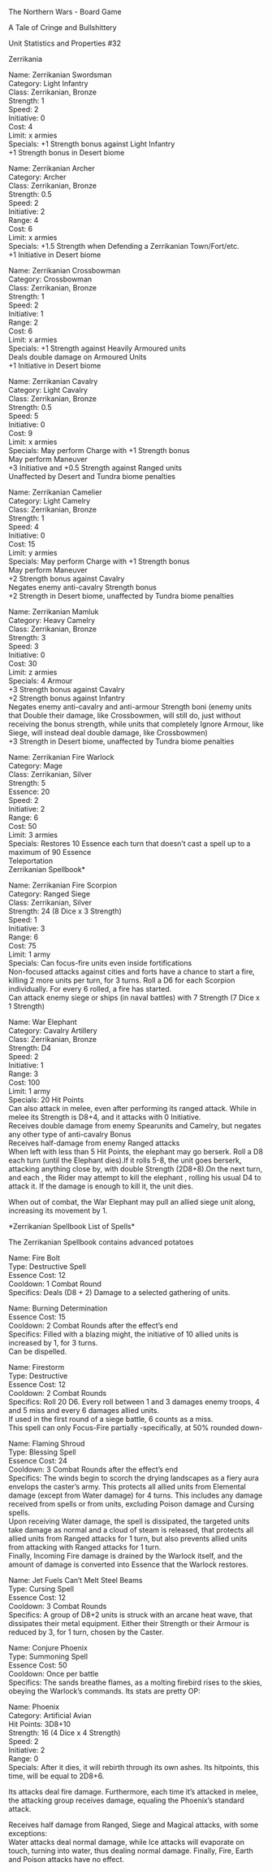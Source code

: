 The Northern Wars - Board Game

A Tale of Cringe and Bullshittery

Unit Statistics and Properties \#32

Zerrikania

Name: Zerrikanian Swordsman  
Category: Light Infantry  
Class: Zerrikanian, Bronze  
Strength: 1  
Speed: 2  
Initiative: 0  
Cost: 4  
Limit: x armies  
Specials: +1 Strength bonus against Light Infantry  
+1 Strength bonus in Desert biome

Name: Zerrikanian Archer  
Category: Archer  
Class: Zerrikanian, Bronze  
Strength: 0.5  
Speed: 2  
Initiative: 2  
Range: 4  
Cost: 6  
Limit: x armies  
Specials: +1.5 Strength when Defending a Zerrikanian Town/Fort/etc.  
+1 Initiative in Desert biome

Name: Zerrikanian Crossbowman  
Category: Crossbowman  
Class: Zerrikanian, Bronze  
Strength: 1  
Speed: 2  
Initiative: 1  
Range: 2  
Cost: 6  
Limit: x armies  
Specials: +1 Strength against Heavily Armoured units  
Deals double damage on Armoured Units  
+1 Initiative in Desert biome

Name: Zerrikanian Cavalry  
Category: Light Cavalry  
Class: Zerrikanian, Bronze  
Strength: 0.5  
Speed: 5  
Initiative: 0  
Cost: 9  
Limit: x armies  
Specials: May perform Charge with +1 Strength bonus  
May perform Maneuver  
+3 Initiative and +0.5 Strength against Ranged units  
Unaffected by Desert and Tundra biome penalties

Name: Zerrikanian Camelier  
Category: Light Camelry  
Class: Zerrikanian, Bronze  
Strength: 1  
Speed: 4  
Initiative: 0  
Cost: 15  
Limit: y armies  
Specials: May perform Charge with +1 Strength bonus  
May perform Maneuver  
+2 Strength bonus against Cavalry  
Negates enemy anti-cavalry Strength bonus  
+2 Strength in Desert biome, unaffected by Tundra biome penalties

Name: Zerrikanian Mamluk  
Category: Heavy Camelry  
Class: Zerrikanian, Bronze  
Strength: 3  
Speed: 3  
Initiative: 0  
Cost: 30  
Limit: z armies  
Specials: 4 Armour  
+3 Strength bonus against Cavalry  
+2 Strength bonus against Infantry  
Negates enemy anti-cavalry and anti-armour Strength boni (enemy units that
Double their damage, like Crossbowmen, will still do, just without receiving the
bonus strength, while units that completely Ignore Armour, like Siege, will
instead deal double damage, like Crossbowmen)  
+3 Strength in Desert biome, unaffected by Tundra biome penalties

Name: Zerrikanian Fire Warlock  
Category: Mage  
Class: Zerrikanian, Silver  
Strength: 5  
Essence: 20  
Speed: 2  
Initiative: 2  
Range: 6  
Cost: 50  
Limit: 3 armies  
Specials: Restores 10 Essence each turn that doesn’t cast a spell up to a
maximum of 90 Essence  
Teleportation  
Zerrikanian Spellbook\*

Name: Zerrikanian Fire Scorpion  
Category: Ranged Siege  
Class: Zerrikanian, Silver  
Strength: 24 (8 Dice x 3 Strength)  
Speed: 1  
Initiative: 3  
Range: 6  
Cost: 75  
Limit: 1 army  
Specials: Can focus-fire units even inside fortifications  
Non-focused attacks against cities and forts have a chance to start a fire,
killing 2 more units per turn, for 3 turns. Roll a D6 for each Scorpion
individually. For every 6 rolled, a fire has started.  
Can attack enemy siege or ships (in naval battles) with 7 Strength (7 Dice x 1
Strength)

Name: War Elephant  
Category: Cavalry Artillery  
Class: Zerrikanian, Bronze  
Strength: D4  
Speed: 2  
Initiative: 1  
Range: 3  
Cost: 100  
Limit: 1 army  
Specials: 20 Hit Points  
Can also attack in melee, even after performing its ranged attack. While in
melee its Strength is D8+4, and it attacks with 0 Initiative.  
Receives double damage from enemy Spearunits and Camelry, but negates any other
type of anti-cavalry Bonus  
Receives half-damage from enemy Ranged attacks  
When left with less than 5 Hit Points, the elephant may go berserk. Roll a D8
each turn (until the Elephant dies).If it rolls 5-8, the unit goes berserk,
attacking anything close by, with double Strength (2D8+8).On the next turn, and
each , the Rider may attempt to kill the elephant , rolling his usual D4 to
attack it. If the damage is enough to kill it, the unit dies.

When out of combat, the War Elephant may pull an allied siege unit along,
increasing its movement by 1.

\*Zerrikanian Spellbook List of Spells\*

The Zerrikanian Spellbook contains advanced potatoes

Name: Fire Bolt  
Type: Destructive Spell  
Essence Cost: 12  
Cooldown: 1 Combat Round  
Specifics: Deals (D8 + 2) Damage to a selected gathering of units.

Name: Burning Determination  
Essence Cost: 15  
Cooldown: 2 Combat Rounds after the effect’s end  
Specifics: Filled with a blazing might, the initiative of 10 allied units is
increased by 1, for 3 turns.  
Can be dispelled.

Name: Firestorm  
Type: Destructive  
Essence Cost: 12  
Cooldown: 2 Combat Rounds  
Specifics: Roll 20 D6. Every roll between 1 and 3 damages enemy troops, 4 and 5
miss and every 6 damages allied units.  
If used in the first round of a siege battle, 6 counts as a miss.  
This spell can only Focus-Fire partially -specifically, at 50% rounded down-

Name: Flaming Shroud  
Type: Blessing Spell  
Essence Cost: 24  
Cooldown: 3 Combat Rounds after the effect’s end  
Specifics: The winds begin to scorch the drying landscapes as a fiery aura
envelops the caster’s army. This protects all allied units from Elemental damage
(except from Water damage) for 4 turns. This includes any damage received from
spells or from units, excluding Poison damage and Cursing spells.  
Upon receiving Water damage, the spell is dissipated, the targeted units take
damage as normal and a cloud of steam is released, that protects all allied
units from Ranged attacks for 1 turn, but also prevents allied units from
attacking with Ranged attacks for 1 turn.  
Finally, Incoming Fire damage is drained by the Warlock itself, and the amount
of damage is converted into Essence that the Warlock restores.

Name: Jet Fuels Can’t Melt Steel Beams  
Type: Cursing Spell  
Essence Cost: 12  
Cooldown: 3 Combat Rounds  
Specifics: A group of D8+2 units is struck with an arcane heat wave, that
dissipates their metal equipment. Either their Strength or their Armour is
reduced by 3, for 1 turn, chosen by the Caster.

Name: Conjure Phoenix  
Type: Summoning Spell  
Essence Cost: 50  
Cooldown: Once per battle  
Specifics: The sands breathe flames, as a molting firebird rises to the skies,
obeying the Warlock’s commands. Its stats are pretty OP:  
  
Name: Phoenix  
Category: Artificial Avian  
Hit Points: 3D8+10  
Strength: 16 (4 Dice x 4 Strength)  
Speed: 2  
Initiative: 2  
Range: 0  
Specials: After it dies, it will rebirth through its own ashes. Its hitpoints,
this time, will be equal to 2D8+6.

Its attacks deal fire damage. Furthermore, each time it’s attacked in melee, the
attacking group receives damage, equaling the Phoenix’s standard attack.

Receives half damage from Ranged, Siege and Magical attacks, with some
exceptions:  
Water attacks deal normal damage, while Ice attacks will evaporate on touch,
turning into water, thus dealing normal damage. Finally, Fire, Earth and Poison
attacks have no effect.
